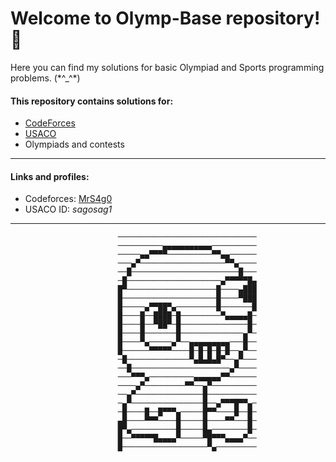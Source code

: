 
# Welcome to Olymp-Base repository! 👋

Here you can find my solutions for basic Olympiad and Sports programming problems. (\*\^_^\*)

#### This repository contains solutions for:
- [CodeForces](https://codeforces.com/)
- [USACO](https://train.usaco.org/)
- Olympiads and contests

***

#### Links and profiles:
- Codeforces: [MrS4g0](https://codeforces.com/profile/MrS4g0)
- USACO ID: _sagosag1_
***
                            ───────────────────────────────
                            ──────────▄▄▄▄▄▄▄▄▄▄▄──────────
                            ─────▄▄▀▀▀▀──────────▀▀▄▄──────
                            ───▄▀───────────────────▀▀▄────
                            ──█────────────────────────█───
                            ─█─────────────────────▄▀▀▀▀▀█▄
                            █▀────────────────────█────▄███
                            █─────────────────────█────▀███
                            █─────▄▀▀██▀▄─────────█───────█
                            █────█──████─█─────────▀▄▄▄▄▄█─
                            █────█──▀██▀─█───────────────█─
                            █────█───────█──────────────▄▀─
                            █────▀▄─────▄▀──▄▄▄▄▄▄▄▄▄───█──
                            █──────▀▀▀▀▀────█─█─█─█─█──▄▀──
                            ─█──────────────▀▄█▄█▄█▀──▄▀───
                            ──█──────────────────────▄▀────
                            ───▀▀▀▄──────────▄▄▄▄▄▄▀▀──────
                            ────▄▀─────────▀▀──▄▀──────────
                            ──▄▀───────────────█───────────
                            ─▄▀────────────────█──▄▀▀▀█▀▀▄─
                            ─█────█──█▀▀▀▄─────█▀▀────█──█─
                            ▄█────▀▀▀────█─────█────▀▀───█─
                            █▀▄──────────█─────█▄────────█─
                            █──▀▀▀▀▀█▄▄▄▄▀─────▀█▀▀▀▄▄▄▄▀──
                            █───────────────────▀▄─────────

